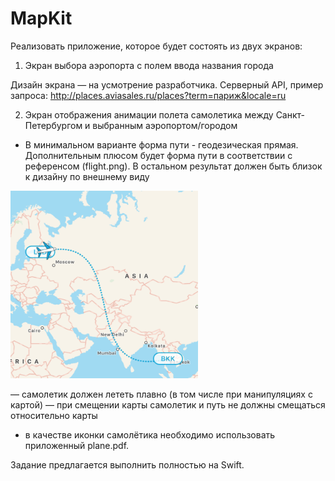 # MapKit

Реализовать приложение, которое будет состоять из двух экранов:

1) Экран выбора аэропорта с полем ввода названия города

Дизайн экрана — на усмотрение разработчика.
Серверный API, пример запроса: http://places.aviasales.ru/places?term=париж&locale=ru

2) Экран отображения анимации полета самолетика между Санкт-Петербургом и выбранным аэропортом/городом

- В минимальном варианте форма пути - геодезическая прямая. Дополнительным плюсом будет форма пути в соответствии с референсом (flight.png). В остальном результат должен быть близок к дизайну по внешнему виду
<img src="https://github.com/Brusnikin/MapKit/blob/master/flight.png" width="300" height="300">

— самолетик должен лететь плавно (в том числе при манипуляциях с картой)
— при смещении карты самолетик и путь не должны смещаться относительно карты
- в качестве иконки самолётика необходимо использовать приложенный plane.pdf. 

Задание предлагается выполнить полностью на Swift.
